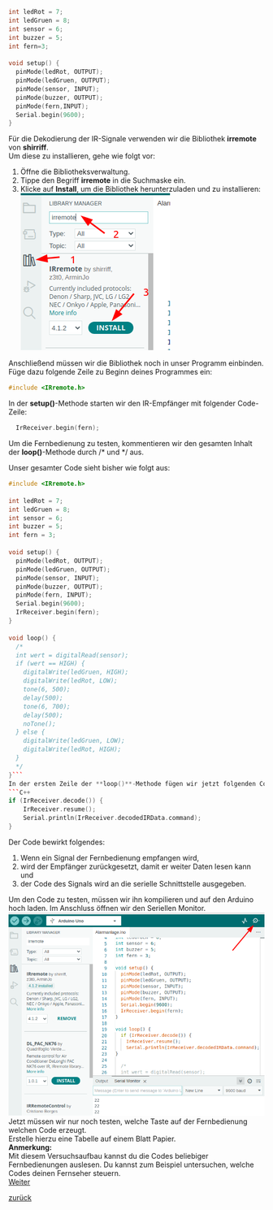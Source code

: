 ```C++
int ledRot = 7;
int ledGruen = 8;
int sensor = 6;
int buzzer = 5;
int fern=3;

void setup() {
  pinMode(ledRot, OUTPUT);
  pinMode(ledGruen, OUTPUT);
  pinMode(sensor, INPUT);
  pinMode(buzzer, OUTPUT);
  pinMode(fern,INPUT);
  Serial.begin(9600);
}
```
Für die Dekodierung der IR-Signale verwenden wir die Bibliothek **irremote** von **shirriff**.  
Um diese zu installieren, gehe wie folgt vor:  
1. Öffne die Bibliotheksverwaltung.
2. Tippe den Begriff **irremote** in die Suchmaske ein.
3. Klicke auf **Install**, um die Bibliothek herunterzuladen und zu installieren:  
   ![Alt text](sc2.png)  

Anschließend müssen wir die Bibliothek noch in unser Programm einbinden. Füge dazu folgende Zeile zu Beginn deines Programmes ein:  
```C++
#include <IRremote.h>
```
In der **setup()**-Methode starten wir den IR-Empfänger mit folgender Code-Zeile:  
```C++
  IrReceiver.begin(fern);
```

Um die Fernbedienung zu testen, kommentieren wir den gesamten Inhalt der **loop()**-Methode durch /* und */ aus.


Unser gesamter Code sieht bisher wie folgt aus:
```C++
#include <IRremote.h>

int ledRot = 7;
int ledGruen = 8;
int sensor = 6;
int buzzer = 5;
int fern = 3;

void setup() {
  pinMode(ledRot, OUTPUT);
  pinMode(ledGruen, OUTPUT);
  pinMode(sensor, INPUT);
  pinMode(buzzer, OUTPUT);
  pinMode(fern, INPUT);
  Serial.begin(9600);
  IrReceiver.begin(fern);
}

void loop() {
  /*
  int wert = digitalRead(sensor);
  if (wert == HIGH) {
    digitalWrite(ledGruen, HIGH);
    digitalWrite(ledRot, LOW);
    tone(6, 500);
    delay(500);
    tone(6, 700);
    delay(500);
    noTone();
  } else {
    digitalWrite(ledGruen, LOW);
    digitalWrite(ledRot, HIGH);
  }
  */
}```
In der ersten Zeile der **loop()**-Methode fügen wir jetzt folgenden Code-Block ein:  
```C++
if (IrReceiver.decode()) {
    IrReceiver.resume();
    Serial.println(IrReceiver.decodedIRData.command);
}
```
Der Code bewirkt folgendes:
1. Wenn ein Signal der Fernbedienung empfangen wird,
2. wird der Empfänger zurückgesetzt, damit er weiter Daten lesen kann und
3. der Code des Signals wird an die serielle Schnittstelle ausgegeben.
   
Um den Code zu testen, müssen wir ihn kompilieren und auf den Arduino hoch laden. Im Anschluss öffnen wir den Seriellen Monitor.
![Alt text](sc3.png)
Jetzt müssen wir nur noch testen, welche Taste auf der Fernbedienung welchen Code erzeugt.  
Erstelle hierzu eine Tabelle auf einem Blatt Papier.  
**Anmerkung:**  
Mit diesem Versuchsaufbau kannst du die Codes beliebiger Fernbedienungen auslesen. Du kannst zum Beispiel untersuchen, welche Codes deinen Fernseher steuern.  
[Weiter](weiter.html)  



[zurück](../index.html)
